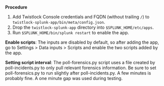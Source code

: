 **Procedure**
1. Add Twistlock Console credentials and FQDN (without trailing `/`) to `twistlock-splunk-app/bin/meta/config.json`.
2. Drop the `twistlock-splunk-app` directory into `$SPLUNK_HOME/etc/apps`.
3. Run `$SPLUNK_HOME/bin/splunk restart` to enable the app.

**Enable scripts**: The inputs are disabled by default, so after adding the app, go to Settings > Data inputs > Scripts and enable the two scripts added by the app.

**Setting script interval**: The poll-forensics.py script uses a file created by poll-incidents.py to only pull relevant forensics information. Be sure to set poll-forensics.py to run slightly after poll-incidents.py. A few minutes is probably fine. A one minute gap was used during testing.
